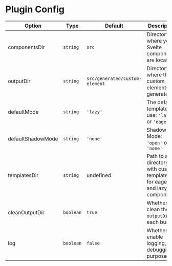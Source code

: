 # Plugin Config

| Option	            | Type       | 	Default                        | Description                                                               |
|--------------------|------------|---------------------------------|---------------------------------------------------------------------------|
| componentsDir      | 	`string`	 | `src`	                            | Directory where your Svelte components are located.                       |
| outputDir	         | `string`	  | `src/generated/custom-element`	 | Directory where the custom elements are generated.                        |
| defaultMode        | 	`string`  | 	`'lazy'`                       | 	The default template to use: `'lazy'` or `'eager'`                       |
| defaultShadowMode	 | `string`   | `'none'`	                       | ShadowDom Mode: `'open'` or 	`'none'`                                     |
| templatesDir       | `string`     | 	undefined                      | 	Path to a directory with custom templates for eager and lazy components. |
| cleanOutputDir     | `boolean`  | `true`                          | Whether to clean the `outputDir` on each build.                           |
| log                | `boolean`  | `false`                         | Whether to enable logging, for debugging purposes                         | 
